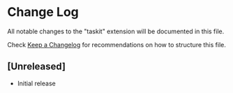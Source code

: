 # Change Log

All notable changes to the "taskit" extension will be documented in this file.

Check [Keep a Changelog](http://keepachangelog.com/) for recommendations on how to structure this file.

## [Unreleased]

- Initial release